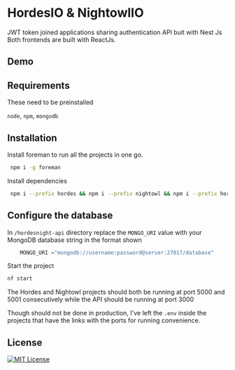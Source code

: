 
# HordesIO & NightowlIO

JWT token joined applications sharing authentication API buit with Nest Js 
Both frontends are built with ReactJs.




## Demo



## Requirements
These need to be preinstalled

`node`, `npm`, `mongodb`

## Installation
Install foreman to run all the projects in one go.

``` bash
 npm i -g foreman

```

Install dependencies

```bash
 npm i --prefix hordes && npm i --prefix nightowl && npm i --prefix hordesnight-api
```
## Configure the database
In `/hordesnight-api` directory replace the `MONGO_URI` value with your MongoDB database string in the format shown

```python
    MONGO_URI ="mongodb://username:password@server:27017/database"
```

Start the project

```bash
nf start
```

The Hordes and Nightowl projects should both be running  at port 5000 and 5001 consecutively while the API should be running at port 3000

Though should not be done in production, I've left the ``.env`` inside the projects that have the links with the ports for running convenience.

## License

[![MIT License](https://img.shields.io/badge/License-MIT-green.svg)](https://choosealicense.com/licenses/mit/)
